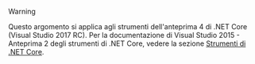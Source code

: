> [!WARNING]
> Questo argomento si applica agli strumenti dell'anteprima 4 di .NET Core (Visual Studio 2017 RC). Per la documentazione di Visual Studio 2015 - Anteprima 2 degli strumenti di .NET Core, vedere la sezione [Strumenti di .NET Core](/dotnet/articles/core/tools/index).


<!--HONumber=Jan17_HO3-->


